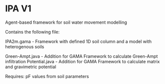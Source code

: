 # IPA V1
Agent-based framework for soil water movement modelling

Contains the following file:

IPA2m.gama - Framework with defined 1D soil column and a model with heterogenous soils

Green-Ampt.java - Addition for GAMA Framework to calculate Green-Ampt infiltration
Potential.java - Addition for GAMA Framework to calculate matrix and gravimetric potential

Requires:
pF values from soil parameters
